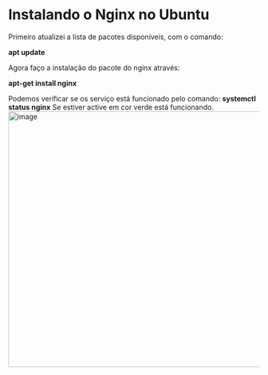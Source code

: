 # Instalando o Nginx no Ubuntu

Primeiro atualizei a lista de pacotes disponíveis, com o comando:

**apt update**

Agora faço a instalação do pacote do nginx através:

**apt-get install nginx**

Podemos verificar se os serviço está funcionado pelo comando:
**systemctl status nginx** 
Se estiver active em cor verde está funcionando.
<img width="1222" height="513" alt="image" src="https://github.com/user-attachments/assets/2f8704af-ba46-4683-b946-9ab9c38fe505" />
